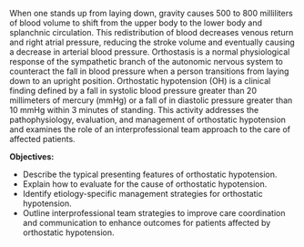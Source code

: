 When one stands up from laying down, gravity causes 500 to 800 milliliters of blood volume to shift from the upper body to the lower body and splanchnic circulation. This redistribution of blood decreases venous return and right atrial pressure, reducing the stroke volume and eventually causing a decrease in arterial blood pressure. Orthostasis is a normal physiological response of the sympathetic branch of the autonomic nervous system to counteract the fall in blood pressure when a person transitions from laying down to an upright position. Orthostatic hypotension (OH) is a clinical finding defined by a fall in systolic blood pressure greater than 20 millimeters of mercury (mmHg) or a fall of in diastolic pressure greater than 10 mmHg within 3 minutes of standing. This activity addresses the pathophysiology, evaluation, and management of orthostatic hypotension and examines the role of an interprofessional team approach to the care of affected patients.

**Objectives:**
- Describe the typical presenting features of orthostatic hypotension. 
- Explain how to evaluate for the cause of orthostatic hypotension. 
- Identify etiology-specific management strategies for orthostatic hypotension.
- Outline interprofessional team strategies to improve care coordination and communication to enhance outcomes for patients affected by orthostatic hypotension.